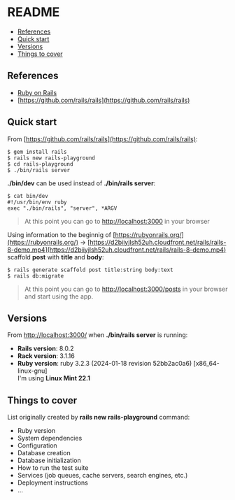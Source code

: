 # README

- [References](#references)
- [Quick start](#quick-start)
- [Versions](#versions)
- [Things to cover](#things-to-cover)

## References

- [Ruby on Rails](https://rubyonrails.org/)
- [https://github.com/rails/rails](https://github.com/rails/rails)

## Quick start

From [https://github.com/rails/rails](https://github.com/rails/rails):
```
$ gem install rails
$ rails new rails-playground
$ cd rails-playground
$ ./bin/rails server
```
**./bin/dev** can be used instead of **./bin/rails server**:
```
$ cat bin/dev
#!/usr/bin/env ruby
exec "./bin/rails", "server", *ARGV
```

> At this point you can go to [http://localhost:3000](http://localhost:3000) in your browser

Using information to the beginnig of [https://rubyonrails.org/](https://rubyonrails.org/) → [https://d2biiyjlsh52uh.cloudfront.net/rails/rails-8-demo.mp4](https://d2biiyjlsh52uh.cloudfront.net/rails/rails-8-demo.mp4) scaffold **post** with **title** and **body**:
```
$ rails generate scaffold post title:string body:text
$ rails db:migrate
```
> At this point you can go to [http://localhost:3000/posts](http://localhost:3000/posts) in your browser and start using the app.

## Versions

From [http://localhost:3000/](http://localhost:3000/) when **./bin/rails server** is running:

- **Rails version**: 8.0.2
- **Rack version**: 3.1.16
- **Ruby version**: ruby 3.2.3 (2024-01-18 revision 52bb2ac0a6) [x86_64-linux-gnu] \
  I'm using **Linux Mint 22.1**

## Things to cover

List originally created by **rails new rails-playground** command:

* Ruby version
* System dependencies
* Configuration
* Database creation
* Database initialization
* How to run the test suite
* Services (job queues, cache servers, search engines, etc.)
* Deployment instructions
* ...
